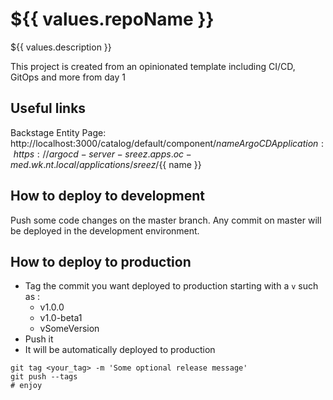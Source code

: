 # ${{ values.repoName }}

${{ values.description }}

This project is created from an opinionated template including CI/CD, GitOps and more from day 1

## Useful links
Backstage Entity Page: http://localhost:3000/catalog/default/component/${{ name }}
ArgoCD Application: https://argocd-server-sreez.apps.oc-med.wk.nt.local/applications/sreez/${{ name }}

## How to deploy to development

Push some code changes on the master branch. Any commit on master will be deployed in the development environment.

## How to deploy to production

- Tag the commit you want deployed to production starting with a `v` such as :
    - v1.0.0
    - v1.0-beta1
    - vSomeVersion
- Push it
- It will be automatically deployed to production

```
git tag <your_tag> -m 'Some optional release message'
git push --tags
# enjoy
```
